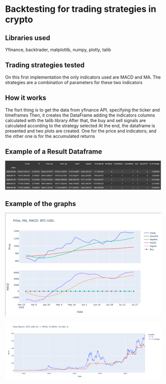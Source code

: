 # Backtesting for trading strategies in crypto

## Libraries used
Yfinance, backtrader, matplotlib, numpy, plotly, talib

## Trading strategies tested
On this first implementation the only indicators used are MACD and MA. 
The strategies are a combination of parameters for these two indicators

## How it works
The fisrt thing is to get the data from yfinance API, specifying the ticker and timeframes
Then, it creates the DataFrame adding the indicators columns calculated with the talib library
After that, the buy and sell signals are calculated according to the strategy selected
At the end, the dataframe is presented and two plots are created. One for the price and indicators; and the other one is for the accumulated returns

## Example of a Result Dataframe
![Screenshot of a dataframe example](https://github.com/GalindoD/Backtesting_crypto/blob/main/DF%20image.png?raw=true)

## Example of the graphs
![Screenshot of thePrice graph, with the MAs, MACD and Buy/Sell signals](https://github.com/GalindoD/Backtesting_crypto/blob/361a9222331f102ec170681829cbfe98ec18b94d/Price%2BMA%2BMACD.png)

![Screenshot of the full strategy performance](https://github.com/GalindoD/Backtesting_crypto/blob/361a9222331f102ec170681829cbfe98ec18b94d/Strategy%20performance.png)



